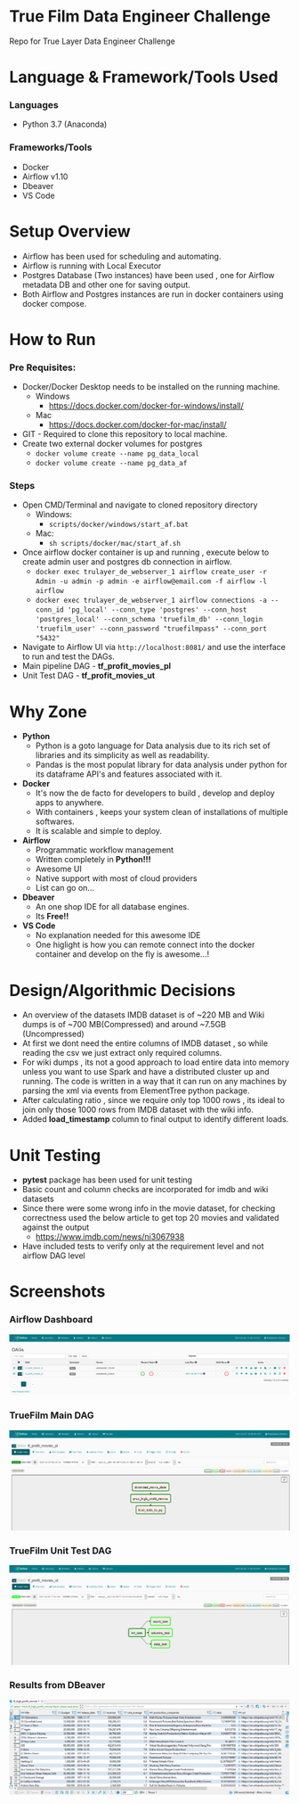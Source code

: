 True Film Data Engineer Challenge
======================
Repo for True Layer Data Engineer Challenge

Language & Framework/Tools Used
======================
### **Languages**
* Python 3.7 (Anaconda)
### **Frameworks/Tools**
* Docker
* Airflow v1.10
* Dbeaver
* VS Code

Setup Overview
======================
* Airflow has been used for scheduling and automating.
* Airflow is running with Local Executor
* Postgres Database (Two instances) have been used , one for Airflow metadata DB and other one for saving output.
* Both Airflow and Postgres instances are run in docker containers using docker compose.

How to Run
======================
### Pre Requisites:
* Docker/Docker Desktop needs to be installed on the running machine.
	- Windows
		- https://docs.docker.com/docker-for-windows/install/
	- Mac
		- https://docs.docker.com/docker-for-mac/install/
* GIT - Required to clone this repository to local machine.
* Create two external docker volumes for postgres
	- `docker volume create --name pg_data_local`
    - `docker volume create --name pg_data_af`

### Steps
* Open CMD/Terminal and navigate to cloned repository directory
	- Windows:
		- `scripts/docker/windows/start_af.bat`
	- Mac:
		- `sh scripts/docker/mac/start_af.sh`
* Once airflow docker container is up and running , execute below to create admin user and postgres db connection in airflow.
	* `docker exec trulayer_de_webserver_1 airflow create_user -r Admin -u admin -p admin -e airflow@email.com -f airflow -l airflow`
	* `docker exec trulayer_de_webserver_1 airflow connections -a --conn_id 'pg_local' --conn_type 'postgres' --conn_host 'postgres_local' --conn_schema 'truefilm_db' --conn_login 'truefilm_user' --conn_password "truefilmpass" --conn_port "5432"`
* Navigate to Airflow UI via `http://localhost:8081/` and use the interface to run and test the DAGs.
* Main pipeline DAG - **tf_profit_movies_pl**
* Unit Test DAG - **tf_profit_movies_ut**

Why Zone
======================
* **Python**
	- Python is a goto language for Data analysis due to its rich set of libraries and its simplicity as well as readability.
	- Pandas is the most populat library for data analysis under python for its dataframe API's and features associated with it.
* **Docker**
	- It's now the de facto for developers to build , develop and deploy apps to anywhere.
	- With containers , keeps your system clean of installations of multiple softwares.
	- It is scalable and simple to deploy.
* **Airflow**
	- Programmatic workflow management
	- Written completely in **Python!!!**
	- Awesome UI
	- Native support with most of cloud providers
	- List can go on...
* **Dbeaver**
	- An one shop IDE for all database engines.
	- Its **Free!!**
* **VS Code**
	- No explanation needed for this awesome IDE
	- One higlight is how you can remote connect into the docker container and develop on the fly is awesome...!

Design/Algorithmic Decisions
======================
* An overview of the datasets IMDB dataset is of ~220 MB and Wiki dumps is of ~700 MB(Compressed) and around ~7.5GB (Uncompressed)
* At first we dont need the entire columns of IMDB dataset , so while reading the csv we just extract only required columns.
* For wiki dumps , its not a good approach to load entire data into memory unless you want to use Spark and have a distributed cluster up and running. The code is written in a way that it can run on any machines by parsing the xml via events from ElementTree python package.
* After calculating ratio , since we require only top 1000 rows , its ideal to join only those 1000 rows from IMDB dataset with the wiki info.
* Added **load_timestamp** column to final output to identify different loads.

Unit Testing
======================
* **pytest** package has been used for unit testing
* Basic count and column checks are incorporated for imdb and wiki datasets
* Since there were some wrong info in the movie dataset, for checking correctness used the below article to get top 20 movies and validated against the output
	- https://www.imdb.com/news/ni3067938
* Have included tests to verify only at the requirement level and not airflow DAG level

Screenshots
======================
### **Airflow Dashboard**

![Alt text](screenshots/dag_dashboard.png?raw=true "Airflow Dashboard")

### **TrueFilm Main DAG**

![Alt text](screenshots/main_pipeline_dag_graph.png?raw=true "TrueFilm DAG")


### **TrueFilm Unit Test DAG**

![Alt text](screenshots/unittest_dag_graph.png?raw=true "TrueFilm Unittest DAG")


### **Results from DBeaver**

![Alt text](screenshots/dbeaver_results.png?raw=true "Dbeaver Results")